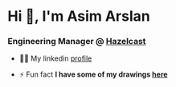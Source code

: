# Hi 👋, I'm Asim Arslan

### Engineering Manager @ [Hazelcast](https://hazelcast.com)


- 👨‍💻 My linkedin [profile](https://linkedin.com/in/asimarslan)

- ⚡ Fun fact **I have some of my drawings [here](https://www.deviantart.com/asimarslan)**
